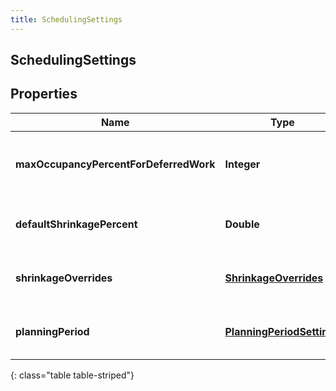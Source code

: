 ```yaml
---
title: SchedulingSettings
---
```

## SchedulingSettings


## Properties

| Name | Type | Description | Notes |
| ------------ | ------------- | ------------- | ------------- |
| **maxOccupancyPercentForDeferredWork** | <!----><!---->**Integer**<!----> | Max occupancy percent for deferred work |  [optional] |
| **defaultShrinkagePercent** | <!----><!---->**Double**<!----> | Default shrinkage percent for scheduling |  [optional] |
| **shrinkageOverrides** | <!----><!---->[**ShrinkageOverrides**](ShrinkageOverrides.html)<!----> | Shrinkage overrides for scheduling |  [optional] |
| **planningPeriod** | <!----><!---->[**PlanningPeriodSettings**](PlanningPeriodSettings.html)<!----> | Planning period settings for scheduling |  [optional] |
{: class="table table-striped"}



